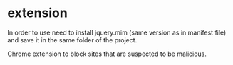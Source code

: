 # extension

In order to use need to install jquery.mim (same version as in manifest file) and save it in the same folder of the project.

Chrome extension to block sites that are suspected to be malicious.
